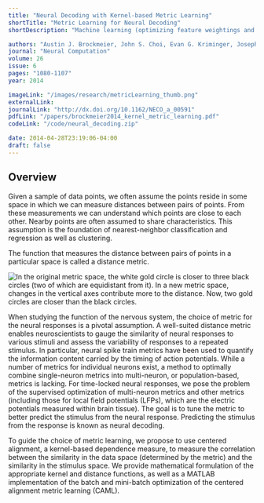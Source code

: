 ```yaml
---
title: "Neural Decoding with Kernel-based Metric Learning"
shortTitle: "Metric Learning for Neural Decoding"
shortDescription: "Machine learning (optimizing feature weightings and projections using kernel-based dependence) for enhancing neural data analysis, applied to a somatosensory neural decoding task."

authors: "Austin J. Brockmeier, John S. Choi, Evan G. Kriminger, Joseph T. Francis, and Jose C. Principe"
journal: "Neural Computation"
volume: 26
issue: 6
pages: "1080-1107"
year: 2014

imageLink: "/images/research/metricLearning_thumb.png"
externalLink:
journalLink: "http://dx.doi.org/10.1162/NECO_a_00591"
pdfLink: "/papers/brockmeier2014_kernel_metric_learning.pdf"
codeLink: "/code/neural_decoding.zip"

date: 2014-04-28T23:19:06-04:00
draft: false
---
```


## Overview
Given a sample of data points, we often assume the points reside in some space in which we can measure distances between pairs of points. From these measurements we can understand which points are close to each other. Nearby points are often assumed to share characteristics. This assumption is the foundation of nearest-neighbor classification and regression as well as clustering. 

The function that measures the distance between pairs of points in a particular space is called a distance metric. 

![In the original metric space, the white gold circle is closer to three black circles (two of which are equidistant from it). In a new metric space, changes in the vertical axes contribute more to the distance. Now, two gold circles are closer than the black circles.](/images/research/metricLearning.png "Example of metric learning. ")

When studying the function of the nervous system, the choice of metric for the neural responses is a pivotal assumption. A well-suited distance metric enables neuroscientists to gauge the similarity of neural responses to various stimuli and assess the variability of responses to a repeated stimulus. In particular, neural spike train metrics have been used to quantify the information content carried by the timing of action potentials. While a number of metrics for individual neurons exist, a method to optimally combine single-neuron metrics into multi-neuron, or population-based, metrics is lacking. For time-locked neural responses, we pose the problem of the supervised optimization of multi-neuron metrics and other metrics (including those for local field potentials (LFPs), which are the electric potentials measured within brain tissue). The goal is to tune the metric to better predict the stimulus from the neural response. Predicting the stimulus from the response is known as neural decoding.


To guide the choice of metric learning, we propose to use centered alignment, a kernel-based dependence measure, to measure the correlation between the similarity in the data space (determined by the metric) and the similarity in the stimulus space. We provide mathematical formulation of the appropriate kernel and distance functions, as well as a MATLAB implementation of the batch and mini-batch optimization of the centered alignment metric learning (CAML). 

